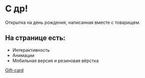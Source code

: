 # С др!
Открытка на день рождения, написанная вместе с товарищем.

## На странице есть:
* Интерактивность
* Анимации
* Мобильная версия и резиновая вёрстка

[Gift-card](https://romnyer.github.io/gift-card/)
